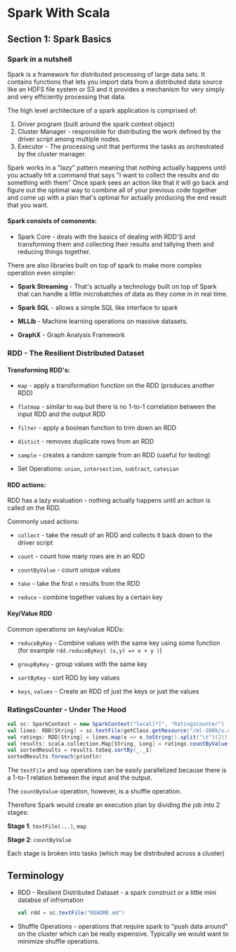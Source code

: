 # Spark With Scala

## Section 1: Spark Basics

### Spark in a nutshell

Spark is a framework for distributed processing of large data sets. 
It contains functions that lets you import data from a distributed data source like an HDFS file system or S3 and it 
provides a mechanism for very simply and very efficiently processing that data.

The high level architecture of a spark application is comprised of:
1. Driver program (built around the spark context object)
2. Cluster Manager - responsible for distributing the work defined by the driver script among multiple nodes.
3. Executor - The processing unit that performs the tasks as orchestrated by the cluster manager.

Spark works in a "lazy" pattern meaning that nothing actually happens until you actually hit a command that says "I 
want to collect the results and do something with them"
Once spark sees an action like that it will go back and figure out the optimal way to combine all of your previous code
together and come up with a plan that's optimal for actually producing the end result that you want.

#### Spark consists of comonents:

* Spark Core -  deals with the basics of dealing with RDD'S and transforming them and collecting their results and 
tallying them and reducing things together.

There are also libraries built on top of spark to make more complex operation even simpler:

* **Spark Streaming** - That's actually a technology built on top of Spark that can handle a little microbatches of data as
they come in in real time.

* **Spark SQL** - allows a simple SQL like interface to spark

* **MLLib** - Machine learning operations on massive datasets.

* **GraphX** - Graph Analysis Framework

 
### RDD - The Resilient Distributed Dataset
 
#### Transforming RDD's:
 
 * `map` - apply a transformation function on the RDD (produces another RDD)
 
 * `flatmap` - similar to `map` but there is no 1-to-1 correlation between the input RDD and the output RDD
 
 * `filter` - apply a boolean function to trim down an RDD
 
 * `distict` - removes duplicate rows from an RDD
 
 * `sample` - creates a random sample from an RDD (useful for testing)
 
 * Set Operations: `union`, `intersection`, `subtract`, `catesian`  

#### RDD actions:

RDD has a lazy evaluation - nothing actually happens until an action is called on the RDD.

Commonly used actions: 

* `collect` - take the result of an RDD and collects it back down to the driver script

* `count` - count how many rows are in an RDD

* `countByValue` - count unique values

* `take` - take the first `n` results from the RDD

* `reduce` - combine together values by a certain key 

#### Key/Value RDD

Common operations on key/value RDDs:

* `reduceByKey` - Combine values with the same key using some function (for example `rdd.reduceByKey( (x,y) => x + y )`)

* `groupByKey` - group values with the same key

* `sortByKey` - sort RDD by key values

* `keys`, `values` - Create an RDD of just the keys or just the values

### RatingsCounter - Under The Hood

```scala
val sc: SparkContext = new SparkContext("local[*]", "RatingsCounter")
val lines: RDD[String] = sc.textFile(getClass.getResource("/ml-100k/u.data").getPath)
val ratings: RDD[String] = lines.map(x => x.toString().split("\t")(2))
val results: scala.collection.Map[String, Long] = ratings.countByValue()
val sortedResults = results.toSeq.sortBy(_._1)
sortedResults.foreach(println)
``` 

The `textFile` and `map` operations can be easily parallelized because there is a 1-to-1 relation between the input and
the output. 

The `countByValue` operation, however, is a shuffle operation.

Therefore Spark would create an execution plan by dividing the job into 2 stages: 

**Stage 1**: `textFile(...)`, `map`

**Stage 2**: `countByValue`

Each stage is broken into tasks (which may be distributed across a cluster)


## Terminology

* RDD - Resilient Distributed Dataset - a spark construct or a little mini databse of infromation

    ```scala
    val rdd = sc.textFile("README.md")
    ``` 

* Shuffle Operations - operations that require spark to "push data around" on the cluster which can be really expensive.
Typically we would want to minimize shuffle operations.
 
